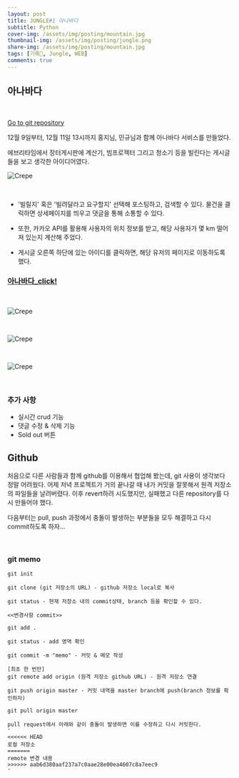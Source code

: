 ```yaml
---
layout: post
title: JUNGLE#1 아나바다
subtitle: Python
cover-img: /assets/img/posting/mountain.jpg
thumbnail-img: /assets/img/posting/jungle.png
share-img: /assets/img/posting/mountain.jpg
tags: [기록🎉, Jungle, WEB]
comments: true
---
```


## 아나바다

<br>

[Go to git repository](https://github.com/youseop/ananbada_second/blob/main/README.md)

12월 9일부터, 12월 11일 13시까지 홍지님, 민규님과 함께 아나바다 서비스를 만들었다.

에브리타임에서 장터게시판에 계산기, 빔프로젝터 그리고 청소기 등을 빌린다는 게시글들을 보고 생각한 아이디어였다.

![Crepe](https://i.imgur.com/fYKBi1i.jpg)

<br>

- '빌릴지' 혹은 '빌려달라고 요구할지' 선택해 포스팅하고, 검색할 수 있다. 물건을 클릭하면 상세페이지를 띄우고 댓글을 통해 소통할 수 있다. 

- 또한, 카카오 API를 활용해 사용자의 위치 정보를 받고, 해당 사용자가 몇 km 떨어져 있는지 계산해 주었다.

- 게시글 오른쪽 하단에 있는 아이디를 클릭하면, 해당 유저의 페이지로 이동하도록 했다.

### [아나바다_click!](http://wakgoodie.shop/)

<br>

![Crepe](https://i.imgur.com/Giih0zY.jpg)

<br>

![Crepe](https://i.imgur.com/rEr0pJv.jpg)

<br>

![Crepe](https://i.imgur.com/0k1cHNA.jpg)

<br>

### 추가 사항

- 실시간 crud 기능
- 댓글 수정 & 삭제 기능
- Sold out 버튼

## Github

처음으로 다른 사람들과 함께 github를 이용해서 협업해 봤는데, git 사용이 생각보다 정말 어려웠다. 어제 저녁 프로젝트가 거의 끝나갈 때 내가 커밋을 잘못해서 원격 저장소의 파일들을 날려버렸다. 이후 revert하려 시도했지만, 실패했고 다른 repository를 다시 만들어야 했다.

다음부터는 pull, push 과정에서 충돌이 발생하는 부분들을 모두 해결하고 다시 commit하도록 하자...

<br>

### git memo

```
git init

git clone (git 저장소의 URL) - github 저장소 local로 복사

git status - 현재 저장소 내의 commit상태, branch 등을 확인할 수 있다.

<<변경사항 commit>>

git add . 

git status - add 영역 확인

git commit -m "memo" - 커밋 & 메모 작성

[최초 한 번만]
git remote add origin (원격 저장소 github URL) - 원격 저장소 연결

git push origin master - 커밋 내역을 master branch에 push(branch 정보를 확인하자)

git pull origin master

pull request에서 아래와 같이 충돌이 발생하면 이를 수정하고 다시 커밋한다.
'
<<<<<< HEAD
로컬 저장소
=======
remote 변경 내용
>>>>>> aab6d380aaf237a7c0aae28e00ea4607c8a7eec9
'
```

<br>



<br>
